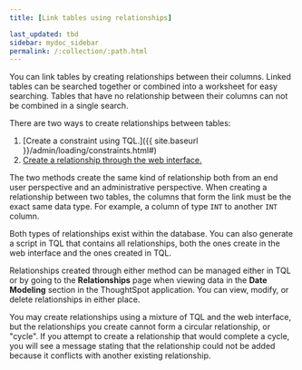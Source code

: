 ```yaml
---
title: [Link tables using relationships]

last_updated: tbd
sidebar: mydoc_sidebar
permalink: /:collection/:path.html
---
```

You can link tables by creating relationships between their columns. Linked tables can be searched together or combined into a worksheet for easy searching. Tables that have no relationship between their columns can not be combined in a single search.

There are two ways to create relationships between tables:

1.  [Create a constraint using TQL.]({{ site.baseurl }}/admin/loading/constraints.html#)
2.  [Create a relationship through the web interface.](create-new-relationship.html#)

The two methods create the same kind of relationship both from an end user perspective and an administrative perspective. When creating a relationship between two tables, the columns that form the link must be the exact same data type.  For example, a column of type `INT` to another `INT` column.

Both types of relationships exist within the database. You can also generate a script in TQL that contains all relationships, both the ones create in the web interface and the ones created in TQL.

Relationships created through either method can be managed either in TQL or by going to the **Relationships** page when viewing data in the **Date Modeling** section in the ThoughtSpot application. You can view, modify, or delete relationships in either place.

You may create relationships using a mixture of TQL and the web interface, but the relationships you create cannot form a circular relationship, or "cycle". If you attempt to create a relationship that would complete a cycle, you will see a message stating that the relationship could not be added because it conflicts with another existing relationship.
